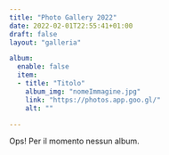 ```yaml
---
title: "Photo Gallery 2022"
date: 2022-02-01T22:55:41+01:00
draft: false
layout: "galleria"

album:
  enable: false
  item:
  - title: "Titolo"
    album_img: "nomeImmagine.jpg"
    link: "https://photos.app.goo.gl/"
    alt: ""

---
```


Ops! Per il momento nessun album.
